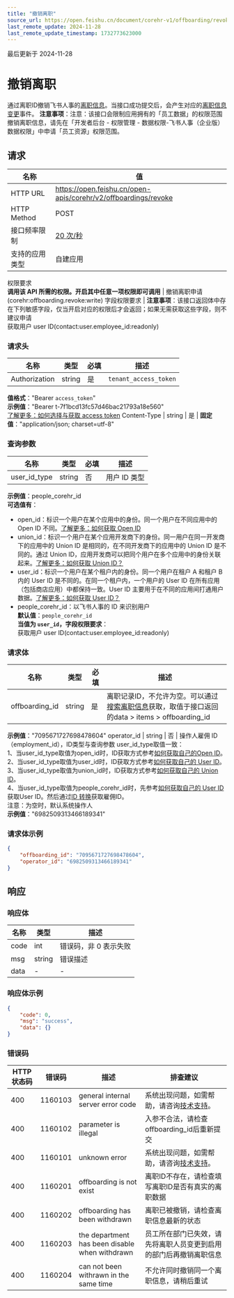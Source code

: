 ```yaml
---
title: "撤销离职"
source_url: https://open.feishu.cn/document/corehr-v1/offboarding/revoke
last_remote_update: 2024-11-28
last_remote_update_timestamp: 1732773623000
---
```

最后更新于 2024-11-28

# 撤销离职

通过离职ID撤销飞书人事的[离职信息](https://people.feishu.cn/people/members/dimission/management)。当接口成功提交后，会产生对应的[离职信息变更](https://open.feishu.cn/document/uAjLw4CM/ukTMukTMukTM/corehr-v2/offboarding/events/updated)事件。
**注意事项**：注意：该接口会限制应用拥有的「员工数据」的权限范围撤销离职信息，请先在「开发者后台 - 权限管理 - 数据权限-飞书人事（企业版）数据权限」中申请「员工资源」权限范围。

## 请求
名称 | 值
---|---
HTTP URL | https://open.feishu.cn/open-apis/corehr/v2/offboardings/revoke
HTTP Method | POST
接口频率限制 | [20 次/秒](https://open.feishu.cn/document/ukTMukTMukTM/uUzN04SN3QjL1cDN)
支持的应用类型 | 自建应用
权限要求  
            **调用该 API 所需的权限。开启其中任意一项权限即可调用** | 撤销离职申请(corehr:offboarding.revoke:write)
字段权限要求 | **注意事项**：该接口返回体中存在下列敏感字段，仅当开启对应的权限后才会返回；如果无需获取这些字段，则不建议申请  
        获取用户 user ID(contact:user.employee_id:readonly)

### 请求头

名称 | 类型 | 必填 | 描述
--- | --- | --- | ---
Authorization | string | 是 | `tenant_access_token`  
**值格式**："Bearer `access_token`"  
**示例值**："Bearer t-7f1bcd13fc57d46bac21793a18e560"  
[了解更多：如何选择与获取 access token](https://open.feishu.cn/document/uAjLw4CM/ugTN1YjL4UTN24CO1UjN/trouble-shooting/how-to-choose-which-type-of-token-to-use)
Content-Type | string | 是 | **固定值**："application/json; charset=utf-8"

### 查询参数

名称 | 类型 | 必填 | 描述
--- | --- | --- | ---
user_id_type | string | 否 | 用户 ID 类型  
**示例值**：people_corehr_id  
**可选值有**：  
- open_id：标识一个用户在某个应用中的身份。同一个用户在不同应用中的 Open ID 不同。[了解更多：如何获取 Open ID](https://open.feishu.cn/document/uAjLw4CM/ugTN1YjL4UTN24CO1UjN/trouble-shooting/how-to-obtain-openid)  
- union_id：标识一个用户在某个应用开发商下的身份。同一用户在同一开发商下的应用中的 Union ID 是相同的，在不同开发商下的应用中的 Union ID 是不同的。通过 Union ID，应用开发商可以把同个用户在多个应用中的身份关联起来。[了解更多：如何获取 Union ID？](https://open.feishu.cn/document/uAjLw4CM/ugTN1YjL4UTN24CO1UjN/trouble-shooting/how-to-obtain-union-id)  
- user_id：标识一个用户在某个租户内的身份。同一个用户在租户 A 和租户 B 内的 User ID 是不同的。在同一个租户内，一个用户的 User ID 在所有应用（包括商店应用）中都保持一致。User ID 主要用于在不同的应用间打通用户数据。[了解更多：如何获取 User ID？](https://open.feishu.cn/document/uAjLw4CM/ugTN1YjL4UTN24CO1UjN/trouble-shooting/how-to-obtain-user-id)  
- people_corehr_id：以飞书人事的 ID 来识别用户  
**默认值**：`people_corehr_id`  
**当值为 `user_id`，字段权限要求**：  
获取用户 user ID(contact:user.employee_id:readonly)

### 请求体

名称 | 类型 | 必填 | 描述
--- | --- | --- | ---
offboarding_id | string | 是 | 离职记录ID，不允许为空。可以通过[搜索离职信息](https://open.feishu.cn/document/uAjLw4CM/ukTMukTMukTM/reference/corehr-v1/offboarding/search)获取，取值于接口返回的data > items > offboarding_id  
**示例值**："7095671727698478604"
operator_id | string | 否 | 操作人雇佣 ID（employment_id），ID类型与查询参数 user_id_type取值一致：  
1、当user_id_type取值为open_id时，ID获取方式参考[如何获取自己的Open ID](https://open.feishu.cn/document/uAjLw4CM/ugTN1YjL4UTN24CO1UjN/trouble-shooting/how-to-obtain-openid)。  
2、当user_id_type取值为user_id时，ID获取方式参考[如何获取自己的 User ID](https://open.feishu.cn/document/uAjLw4CM/ugTN1YjL4UTN24CO1UjN/trouble-shooting/how-to-obtain-user-id)。  
3、当user_id_type取值为union_id时，ID获取方式参考[如何获取自己的 Union ID](https://open.feishu.cn/document/uAjLw4CM/ugTN1YjL4UTN24CO1UjN/trouble-shooting/how-to-obtain-union-id)。  
4、当user_id_type取值为people_corehr_id时，先参考[如何获取自己的 User ID](https://open.feishu.cn/document/uAjLw4CM/ugTN1YjL4UTN24CO1UjN/trouble-shooting/how-to-obtain-user-id)获取User ID。然后通过[ID 转换](https://open.feishu.cn/document/uAjLw4CM/ukTMukTMukTM/reference/corehr-v1/common_data-id/convert)获取雇佣ID。  
注意：为空时，默认系统操作人  
**示例值**："6982509313466189341"

### 请求体示例
```json
{
    "offboarding_id": "7095671727698478604",
    "operator_id": "6982509313466189341"
}
```

## 响应

### 响应体

名称 | 类型 | 描述
--- | --- | ---
code | int | 错误码，非 0 表示失败
msg | string | 错误描述
data | \- | \-

### 响应体示例
```json
{
    "code": 0,
    "msg": "success",
    "data": {}
}
```

### 错误码

HTTP状态码 | 错误码 | 描述 | 排查建议
--- | --- | --- | ---
400 | 1160103 | general internal server error code | 系统出现问题，如需帮助，请咨询[技术支持](https://applink.feishu.cn/TLJpeNdW)。
400 | 1160102 | parameter is illegal | 入参不合法，请检查offboarding_id后重新提交
400 | 1160101 | unknown error | 系统出现问题，如需帮助，请咨询[技术支持](https://applink.feishu.cn/TLJpeNdW)。
400 | 1160201 | offboarding is not exist | 离职ID不存在，请检查填写离职ID是否有真实的离职数据
400 | 1160202 | offboarding has been withdrawn | 离职已被撤销，请检查离职信息最新的状态
400 | 1160203 | the department has been disable when withdrawn | 员工所在部门已失效，请先将离职人员变更到启用的部门后再撤销离职信息
400 | 1160204 | can not been withrawn in the same time | 不允许同时撤销同一个离职信息，请稍后重试
